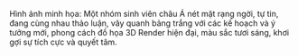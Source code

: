 Hình ảnh minh họa: Một nhóm sinh viên châu Á nét mặt rạng ngời, tự tin, đang cùng nhau thảo luận, vây quanh bảng trắng với các kế hoạch và ý tưởng mới, phong cách đồ họa 3D Render hiện đại, màu sắc tươi sáng, khơi gợi sự tích cực và quyết tâm.